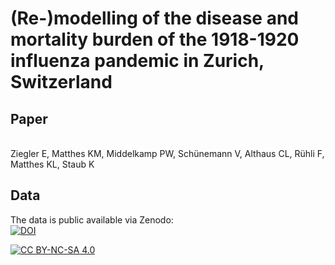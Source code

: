 # (Re-)modelling of the disease and mortality burden of the 1918-1920 influenza pandemic in Zurich, Switzerland

## Paper

<br >
Ziegler E, Matthes KM, Middelkamp PW, Schünemann V, Althaus CL, Rühli F, Matthes KL, Staub K
<br >

## Data

The data is public available via Zenodo:
<br >
[![DOI](https://zenodo.org/badge/DOI/10.5281/zenodo.7986584.svg)](https://doi.org/10.5281/zenodo.7986584)
<br >



[![CC BY-NC-SA 4.0][cc-by-nc-sa-image]][cc-by-nc-sa]

[cc-by-nc-sa]: http://creativecommons.org/licenses/by-nc-sa/4.0/
[cc-by-nc-sa-image]: https://licensebuttons.net/l/by-nc-sa/4.0/88x31.png
